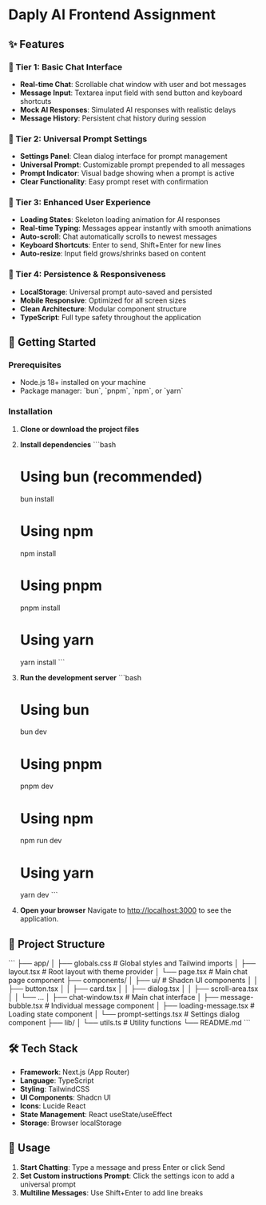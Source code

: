 # **Daply AI Frontend Assignment**

## ✨ Features

### 🔹 Tier 1: Basic Chat Interface

- **Real-time Chat**: Scrollable chat window with user and bot messages
- **Message Input**: Textarea input field with send button and keyboard shortcuts
- **Mock AI Responses**: Simulated AI responses with realistic delays
- **Message History**: Persistent chat history during session

### 🔹 Tier 2: Universal Prompt Settings

- **Settings Panel**: Clean dialog interface for prompt management
- **Universal Prompt**: Customizable prompt prepended to all messages
- **Prompt Indicator**: Visual badge showing when a prompt is active
- **Clear Functionality**: Easy prompt reset with confirmation

### 🔹 Tier 3: Enhanced User Experience

- **Loading States**: Skeleton loading animation for AI responses
- **Real-time Typing**: Messages appear instantly with smooth animations
- **Auto-scroll**: Chat automatically scrolls to newest messages
- **Keyboard Shortcuts**: Enter to send, Shift+Enter for new lines
- **Auto-resize**: Input field grows/shrinks based on content

### 🔹 Tier 4: Persistence & Responsiveness

- **LocalStorage**: Universal prompt auto-saved and persisted
- **Mobile Responsive**: Optimized for all screen sizes
- **Clean Architecture**: Modular component structure
- **TypeScript**: Full type safety throughout the application

## 🚀 Getting Started

### Prerequisites

- Node.js 18+ installed on your machine
- Package manager: \`bun\`, \`pnpm\`, \`npm\`, or \`yarn\`

### Installation

1. **Clone or download the project files**

2. **Install dependencies**
   \`\`\`bash

   # Using bun (recommended)

   bun install

   # Using npm

   npm install

   # Using pnpm

   pnpm install

   # Using yarn

   yarn install
   \`\`\`

3. **Run the development server**
   \`\`\`bash

   # Using bun

   bun dev

   # Using pnpm

   pnpm dev

   # Using npm

   npm run dev

   # Using yarn

   yarn dev
   \`\`\`

4. **Open your browser**
   Navigate to [http://localhost:3000](http://localhost:3000) to see the application.

## 📁 Project Structure

\`\`\`
├── app/
│ ├── globals.css # Global styles and Tailwind imports
│ ├── layout.tsx # Root layout with theme provider
│ └── page.tsx # Main chat page component
├── components/
│ ├── ui/ # Shadcn UI components
│ │ ├── button.tsx
│ │ ├── card.tsx
│ │ ├── dialog.tsx
│ │ ├── scroll-area.tsx
│ │ └── ...
│ ├── chat-window.tsx # Main chat interface
│ ├── message-bubble.tsx # Individual message component
│ ├── loading-message.tsx # Loading state component
│ └── prompt-settings.tsx # Settings dialog component
├── lib/
│ └── utils.ts # Utility functions
└── README.md
\`\`\`

## 🛠️ Tech Stack

- **Framework**: Next.js (App Router)
- **Language**: TypeScript
- **Styling**: TailwindCSS
- **UI Components**: Shadcn UI
- **Icons**: Lucide React
- **State Management**: React useState/useEffect
- **Storage**: Browser localStorage

## 📱 Usage

1. **Start Chatting**: Type a message and press Enter or click Send
2. **Set Custom instructions Prompt**: Click the settings icon to add a universal prompt
3. **Multiline Messages**: Use Shift+Enter to add line breaks
